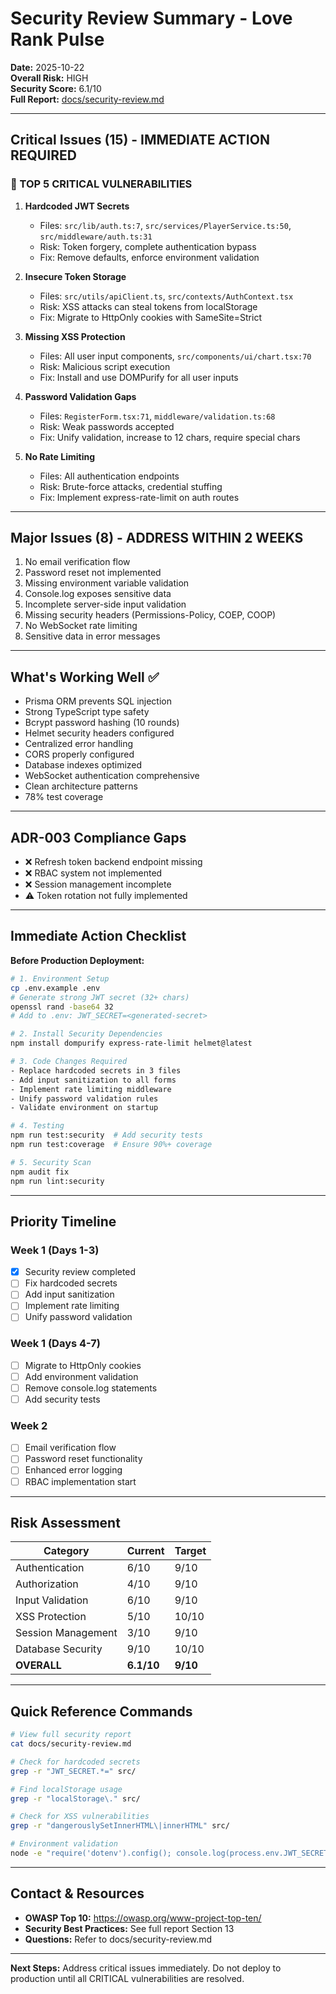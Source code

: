 # Security Review Summary - Love Rank Pulse

**Date:** 2025-10-22  
**Overall Risk:** HIGH  
**Security Score:** 6.1/10  
**Full Report:** [docs/security-review.md](/workspaces/love-rank-pulse/docs/security-review.md)

---

## Critical Issues (15) - IMMEDIATE ACTION REQUIRED

### 🔴 TOP 5 CRITICAL VULNERABILITIES

1. **Hardcoded JWT Secrets**
   - Files: `src/lib/auth.ts:7`, `src/services/PlayerService.ts:50`, `src/middleware/auth.ts:31`
   - Risk: Token forgery, complete authentication bypass
   - Fix: Remove defaults, enforce environment validation

2. **Insecure Token Storage**
   - Files: `src/utils/apiClient.ts`, `src/contexts/AuthContext.tsx`
   - Risk: XSS attacks can steal tokens from localStorage
   - Fix: Migrate to HttpOnly cookies with SameSite=Strict

3. **Missing XSS Protection**
   - Files: All user input components, `src/components/ui/chart.tsx:70`
   - Risk: Malicious script execution
   - Fix: Install and use DOMPurify for all user inputs

4. **Password Validation Gaps**
   - Files: `RegisterForm.tsx:71`, `middleware/validation.ts:68`
   - Risk: Weak passwords accepted
   - Fix: Unify validation, increase to 12 chars, require special chars

5. **No Rate Limiting**
   - Files: All authentication endpoints
   - Risk: Brute-force attacks, credential stuffing
   - Fix: Implement express-rate-limit on auth routes

---

## Major Issues (8) - ADDRESS WITHIN 2 WEEKS

1. No email verification flow
2. Password reset not implemented
3. Missing environment variable validation
4. Console.log exposes sensitive data
5. Incomplete server-side input validation
6. Missing security headers (Permissions-Policy, COEP, COOP)
7. No WebSocket rate limiting
8. Sensitive data in error messages

---

## What's Working Well ✅

- Prisma ORM prevents SQL injection
- Strong TypeScript type safety
- Bcrypt password hashing (10 rounds)
- Helmet security headers configured
- Centralized error handling
- CORS properly configured
- Database indexes optimized
- WebSocket authentication comprehensive
- Clean architecture patterns
- 78% test coverage

---

## ADR-003 Compliance Gaps

- ❌ Refresh token backend endpoint missing
- ❌ RBAC system not implemented
- ❌ Session management incomplete
- ⚠️ Token rotation not fully implemented

---

## Immediate Action Checklist

**Before Production Deployment:**

```bash
# 1. Environment Setup
cp .env.example .env
# Generate strong JWT secret (32+ chars)
openssl rand -base64 32
# Add to .env: JWT_SECRET=<generated-secret>

# 2. Install Security Dependencies
npm install dompurify express-rate-limit helmet@latest

# 3. Code Changes Required
- Replace hardcoded secrets in 3 files
- Add input sanitization to all forms
- Implement rate limiting middleware
- Unify password validation rules
- Validate environment on startup

# 4. Testing
npm run test:security  # Add security tests
npm run test:coverage  # Ensure 90%+ coverage

# 5. Security Scan
npm audit fix
npm run lint:security
```

---

## Priority Timeline

### Week 1 (Days 1-3)
- [x] Security review completed
- [ ] Fix hardcoded secrets
- [ ] Add input sanitization
- [ ] Implement rate limiting
- [ ] Unify password validation

### Week 1 (Days 4-7)
- [ ] Migrate to HttpOnly cookies
- [ ] Add environment validation
- [ ] Remove console.log statements
- [ ] Add security tests

### Week 2
- [ ] Email verification flow
- [ ] Password reset functionality
- [ ] Enhanced error logging
- [ ] RBAC implementation start

---

## Risk Assessment

| Category | Current | Target |
|----------|---------|--------|
| Authentication | 6/10 | 9/10 |
| Authorization | 4/10 | 9/10 |
| Input Validation | 6/10 | 9/10 |
| XSS Protection | 5/10 | 10/10 |
| Session Management | 3/10 | 9/10 |
| Database Security | 9/10 | 10/10 |
| **OVERALL** | **6.1/10** | **9/10** |

---

## Quick Reference Commands

```bash
# View full security report
cat docs/security-review.md

# Check for hardcoded secrets
grep -r "JWT_SECRET.*=" src/

# Find localStorage usage
grep -r "localStorage\." src/

# Check for XSS vulnerabilities
grep -r "dangerouslySetInnerHTML\|innerHTML" src/

# Environment validation
node -e "require('dotenv').config(); console.log(process.env.JWT_SECRET ? 'OK' : 'MISSING')"
```

---

## Contact & Resources

- **OWASP Top 10:** https://owasp.org/www-project-top-ten/
- **Security Best Practices:** See full report Section 13
- **Questions:** Refer to docs/security-review.md

---

**Next Steps:** Address critical issues immediately. Do not deploy to production until all CRITICAL vulnerabilities are resolved.
